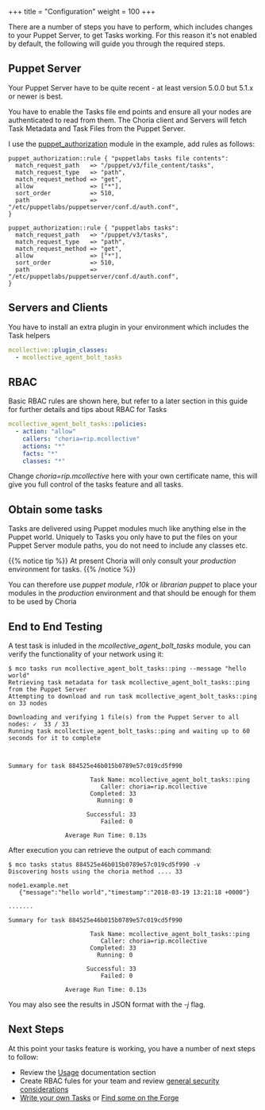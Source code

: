 +++
title = "Configuration"
weight = 100
+++

There are a number of steps you have to perform, which includes changes to your Puppet Server, to get Tasks working.  For this reason it's not enabled by default, the following will guide you through the required steps.

## Puppet Server

Your Puppet Server have to be quite recent - at least version 5.0.0 but 5.1.x or newer is best.

You have to enable the Tasks file end points and ensure all your nodes are authenticated to read from them. The Choria client and Servers will fetch Task Metadata and Task Files from the Puppet Server.

I use the [puppet_authorization](https://forge.puppet.com/puppetlabs/puppet_authorization) module in the example, add rules as follows:

```puppet
puppet_authorization::rule { "puppetlabs tasks file contents":
  match_request_path   => "/puppet/v3/file_content/tasks",
  match_request_type   => "path",
  match_request_method => "get",
  allow                => ["*"],
  sort_order           => 510,
  path                 => "/etc/puppetlabs/puppetserver/conf.d/auth.conf",
}

puppet_authorization::rule { "puppetlabs tasks":
  match_request_path   => "/puppet/v3/tasks",
  match_request_type   => "path",
  match_request_method => "get",
  allow                => ["*"],
  sort_order           => 510,
  path                 => "/etc/puppetlabs/puppetserver/conf.d/auth.conf",
}
```

## Servers and Clients

You have to install an extra plugin in your environment which includes the Task helpers

```yaml
mcollective::plugin_classes:
  - mcollective_agent_bolt_tasks
```

## RBAC

Basic RBAC rules are shown here, but refer to a later section in this guide for further details and tips about RBAC for Tasks

```yaml
mcollective_agent_bolt_tasks::policies:
  - action: "allow"
    callers: "choria=rip.mcollective"
    actions: "*"
    facts: "*"
    classes: "*"
```

Change *choria=rip.mcollective* here with your own certificate name, this will give you full control of the tasks feature and all tasks.

## Obtain some tasks

Tasks are delivered using Puppet modules much like anything else in the Puppet world. Uniquely to Tasks you only have to put the files on your Puppet Server module paths, you do not need to include any classes etc.

{{% notice tip %}}
At present Choria will only consult your _production_ environment for tasks.
{{% /notice %}}

You can therefore use _puppet module_, _r10k_ or _librarian puppet_ to place your modules in the _production_ environment and that should be enough for them to be used by Choria

## End to End Testing

A test task is inluded in the _mcollective\_agent\_bolt\_tasks_ module, you can verify the functionality of your network using it:

```nohighlight
$ mco tasks run mcollective_agent_bolt_tasks::ping --message "hello world"
Retrieving task metadata for task mcollective_agent_bolt_tasks::ping from the Puppet Server
Attempting to download and run task mcollective_agent_bolt_tasks::ping on 33 nodes

Downloading and verifying 1 file(s) from the Puppet Server to all nodes: ✓  33 / 33
Running task mcollective_agent_bolt_tasks::ping and waiting up to 60 seconds for it to complete



Summary for task 884525e46b015b0789e57c019cd5f990

                       Task Name: mcollective_agent_bolt_tasks::ping
                          Caller: choria=rip.mcollective
                       Completed: 33
                         Running: 0

                      Successful: 33
                          Failed: 0

                Average Run Time: 0.13s
```

After execution you can retrieve the output of each command:

```nohighlight
$ mco tasks status 884525e46b015b0789e57c019cd5f990 -v
Discovering hosts using the choria method .... 33

node1.example.net
   {"message":"hello world","timestamp":"2018-03-19 13:21:18 +0000"}

.......

Summary for task 884525e46b015b0789e57c019cd5f990

                       Task Name: mcollective_agent_bolt_tasks::ping
                          Caller: choria=rip.mcollective
                       Completed: 33
                         Running: 0

                      Successful: 33
                          Failed: 0

                Average Run Time: 0.13s
```

You may also see the results in JSON format with the *-j* flag.

## Next Steps

At this point your tasks feature is working, you have a number of next steps to follow:

  * Review the [Usage](../usage/) documentation section
  * Create RBAC fules for your team and review [general security considerations](../security/)
  * [Write your own Tasks](https://puppet.com/docs/bolt/0.x/writing_tasks.html) or [Find some on the Forge](https://forge.puppet.com/modules?utf-8=%E2%9C%93&sort=rank&q=&endorsements=&with_tasks=yes)

